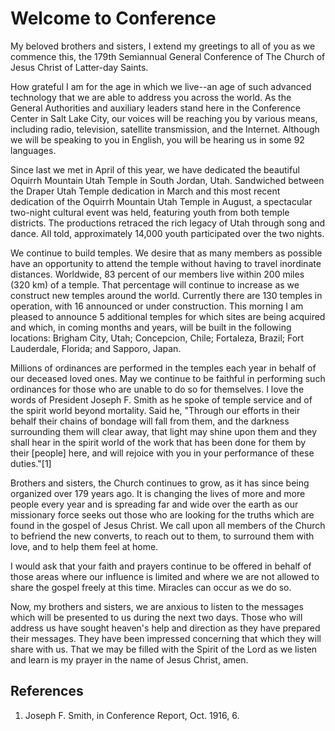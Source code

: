 # Welcome to Conference

My beloved brothers and sisters, I extend my greetings to all of you as we
commence this, the 179th Semiannual General Conference of The Church of Jesus
Christ of Latter-day Saints.

How grateful I am for the age in which we live--an age of such advanced
technology that we are able to address you across the world. As the General
Authorities and auxiliary leaders stand here in the Conference Center in Salt
Lake City, our voices will be reaching you by various means, including radio,
television, satellite transmission, and the Internet. Although we will be
speaking to you in English, you will be hearing us in some 92 languages.

Since last we met in April of this year, we have dedicated the beautiful
Oquirrh Mountain Utah Temple in South Jordan, Utah. Sandwiched between the
Draper Utah Temple dedication in March and this most recent dedication of the
Oquirrh Mountain Utah Temple in August, a spectacular two-night cultural event
was held, featuring youth from both temple districts. The productions retraced
the rich legacy of Utah through song and dance. All told, approximately 14,000
youth participated over the two nights.

We continue to build temples. We desire that as many members as possible have
an opportunity to attend the temple without having to travel inordinate
distances. Worldwide, 83 percent of our members live within 200 miles (320 km)
of a temple. That percentage will continue to increase as we construct new
temples around the world. Currently there are 130 temples in operation, with
16 announced or under construction. This morning I am pleased to announce 5
additional temples for which sites are being acquired and which, in coming
months and years, will be built in the following locations: Brigham City,
Utah; Concepcion, Chile; Fortaleza, Brazil; Fort Lauderdale, Florida; and
Sapporo, Japan.

Millions of ordinances are performed in the temples each year in behalf of our
deceased loved ones. May we continue to be faithful in performing such
ordinances for those who are unable to do so for themselves. I love the words
of President Joseph F. Smith as he spoke of temple service and of the spirit
world beyond mortality. Said he, "Through our efforts in their behalf their
chains of bondage will fall from them, and the darkness surrounding them will
clear away, that light may shine upon them and they shall hear in the spirit
world of the work that has been done for them by their [people] here, and will
rejoice with you in your performance of these duties."[1]

Brothers and sisters, the Church continues to grow, as it has since being
organized over 179 years ago. It is changing the lives of more and more people
every year and is spreading far and wide over the earth as our missionary
force seeks out those who are looking for the truths which are found in the
gospel of Jesus Christ. We call upon all members of the Church to befriend the
new converts, to reach out to them, to surround them with love, and to help
them feel at home.

I would ask that your faith and prayers continue to be offered in behalf of
those areas where our influence is limited and where we are not allowed to
share the gospel freely at this time. Miracles can occur as we do so.

Now, my brothers and sisters, we are anxious to listen to the messages which
will be presented to us during the next two days. Those who will address us
have sought heaven's help and direction as they have prepared their messages.
They have been impressed concerning that which they will share with us. That
we may be filled with the Spirit of the Lord as we listen and learn is my
prayer in the name of Jesus Christ, amen.

## References

  1. Joseph F. Smith, in Conference Report, Oct. 1916, 6.

